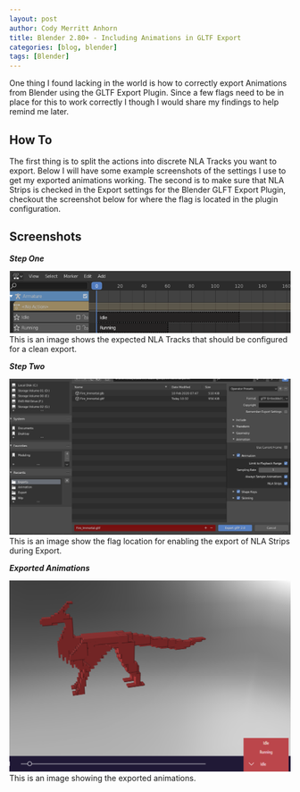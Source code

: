 ```yaml
---
layout: post
author: Cody Merritt Anhorn
title: Blender 2.80+ - Including Animations in GLTF Export
categories: [blog, blender]
tags: [Blender]
---
```


One thing I found lacking in the world is how to correctly export Animations from Blender using the GLTF Export Plugin. Since a few flags need to be in place for this to work correctly I though I would share my findings to help remind me later.

## How To

The first thing is to split the actions into discrete NLA Tracks you want to export. Below I will have some example screenshots of the settings I use to get my exported animations working. The second is to make sure that NLA Strips is checked in the Export settings for the Blender GLFT Export Plugin, checkout the screenshot below for where the flag is located in the plugin configuration.



## Screenshots

***Step One***

![This is an image that shows the expected NLA Tracks that should be configured for a clean export.](/image/Posts/Blender/2020-02-16/StepOne.png)
This is an image shows the expected NLA Tracks that should be configured for a clean export.

***Step Two*** 

![This is an image showing the flag location for enabling the export of NLA Strips during Export.](/image/Posts/Blender/2020-02-16/StepTwo.png)
This is an image show the flag location for enabling the export of NLA Strips during Export.

***Exported Animations*** 

![This is an image showing the exported animations.](/image/Posts/Blender/2020-02-16/ExportedAnimations.png)
This is an image showing the exported animations.
